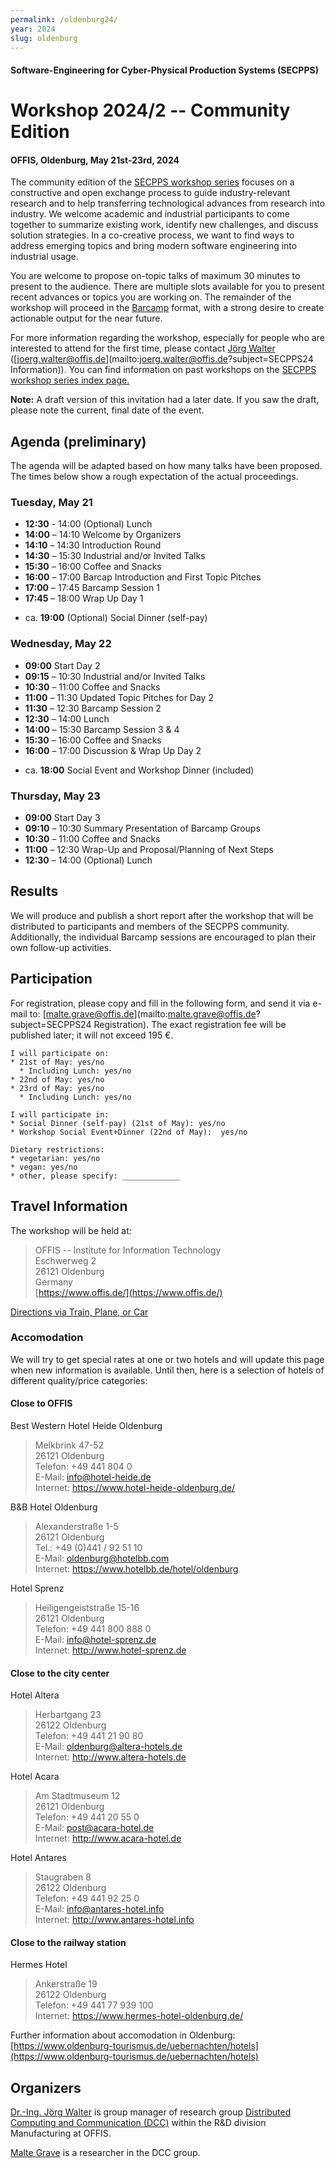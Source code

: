 ```yaml
---
permalink: /oldenburg24/
year: 2024
slug: oldenburg
---
```

#### Software-Engineering for Cyber-Physical Production Systems (SECPPS)
# Workshop 2024/2 -- Community Edition
#### OFFIS, Oldenburg, May 21st-23rd, 2024

The community edition of the [SECPPS workshop series](/secpps-ws/) focuses on a constructive and
open exchange process to guide industry-relevant research and to help
transferring technological advances from research into industry. We welcome
academic and industrial participants to come together to summarize existing
work, identify new challenges, and discuss solution strategies. In a
co-creative process, we want to find ways to address emerging topics and
bring modern software engineering into industrial usage.

You are welcome to propose on-topic talks of maximum 30 minutes to present to
the audience. There are multiple slots available for you to present recent
advances or topics you are working on. The remainder of the workshop will
proceed in the [Barcamp](https://de.wikipedia.org/wiki/Barcamp) format, with
a strong desire to create actionable output for the near future.

For more information regarding the workshop, especially for people who are
interested to attend for the first time, please contact [Jörg Walter](https://www.offis.de/en/offis/person/joerg-walter.html)
([joerg.walter@offis.de](mailto:joerg.walter@offis.de?subject=SECPPS24 Information)).
You can find information on past workshops on the [SECPPS workshop series index page.](/secpps-ws/) 

**Note:** A draft version of this invitation had a later date. If you saw
the draft, please note the current, final date of the event.

## Agenda (preliminary)

The agenda will be adapted based on how many talks have been proposed. The
times below show a rough expectation of the actual proceedings.

### Tuesday, May 21

- **12:30** - 14:00 (Optional) Lunch
- **14:00** – 14:10 Welcome by Organizers
- **14:10** – 14:30 Introduction Round
- **14:30** – 15:30 Industrial and/or Invited Talks
- **15:30** – 16:00 Coffee and Snacks
- **16:00** – 17:00 Barcap Introduction and First Topic Pitches
- **17:00** – 17:45 Barcamp Session 1
- **17:45** – 18:00 Wrap Up Day 1

* ca. **19:00**  (Optional) Social Dinner (self-pay)


### Wednesday, May 22

- **09:00** Start Day 2
- **09:15** – 10:30 Industrial and/or Invited Talks
- **10:30** – 11:00 Coffee and Snacks
- **11:00** – 11:30 Updated Topic Pitches for Day 2
- **11:30** – 12:30 Barcamp Session 2
- **12:30** – 14:00 Lunch
- **14:00** – 15:30 Barcamp Session 3 & 4
- **15:30** – 16:00 Coffee and Snacks
- **16:00** – 17:00 Discussion & Wrap Up Day 2

* ca. **18:00** Social Event and Workshop Dinner (included)


### Thursday, May 23

- **09:00** Start Day 3
- **09:10** – 10:30 Summary Presentation of Barcamp Groups
- **10:30** – 11:00 Coffee and Snacks
- **11:00** – 12:30 Wrap-Up and Proposal/Planning of Next Steps
- **12:30** – 14:00 (Optional) Lunch


## Results

We will produce and publish a short report after the workshop that will be
distributed to participants and members of the SECPPS community.
Additionally, the individual Barcamp sessions are encouraged to plan their
own follow-up activities.


## Participation

For registration, please copy and fill in the following form, and send it via
e-mail to: [malte.grave@offis.de](mailto:malte.grave@offis.de?subject=SECPPS24 Registration). The exact
registration fee will be published later; it will not exceed 195 €.

    I will participate on: 
    * 21st of May: yes/no
      * Including Lunch: yes/no
    * 22nd of May: yes/no
    * 23rd of May: yes/no
      * Including Lunch: yes/no

    I will participate in:
    * Social Dinner (self-pay) (21st of May): yes/no
    * Workshop Social Event+Dinner (22nd of May):  yes/no

    Dietary restrictions:
    * vegetarian: yes/no
    * vegan: yes/no
    * other, please specify: _____________


## Travel Information

The workshop will be held at:

> OFFIS -- Institute for Information Technology\
> Eschwerweg 2\
> 26121 Oldenburg\
> Germany\
> [https://www.offis.de/](https://www.offis.de/)

[Directions via Train, Plane, or Car](https://www.offis.de/en/offis/contact/directions.html)


### Accomodation

We will try to get special rates at one or two hotels and will update this
page when new information is available. Until then, here is a selection of
hotels of different quality/price categories:


#### Close to OFFIS

Best Western Hotel Heide Oldenburg

> Melkbrink 47-52\
> 26121 Oldenburg\
> Telefon: +49 441 804 0\
> E-Mail: info@hotel-heide.de\
> Internet: https://www.hotel-heide-oldenburg.de/

B&B Hotel Oldenburg

> Alexanderstraße  1-5\
> 26121  Oldenburg\
> Tel.:  +49 (0)441 / 92 51 10\
> E-Mail:  oldenburg@hotelbb.com\
> Internet: https://www.hotelbb.de/hotel/oldenburg

Hotel Sprenz

> Heiligengeiststraße 15-16\
> 26121 Oldenburg\
> Telefon: +49 441 800 888 0\
> E-Mail: info@hotel-sprenz.de\
> Internet: http://www.hotel-sprenz.de


#### Close to the city center

Hotel Altera

> Herbartgang 23\
> 26122 Oldenburg\
> Telefon: +49 441 21 90 80\
> E-Mail: oldenburg@altera-hotels.de\
> Internet: http://www.altera-hotels.de

Hotel Acara

> Am Stadtmuseum 12\
> 26121 Oldenburg\
> Telefon: +49 441 20 55 0\
> E-Mail: post@acara-hotel.de\
> Internet: http://www.acara-hotel.de

Hotel Antares

> Staugraben 8\
> 26122 Oldenburg\
> Telefon: +49 441 92 25 0\
> E-Mail: info@antares-hotel.info\
> Internet: http://www.antares-hotel.info


#### Close to the railway station

Hermes Hotel

> Ankerstraße 19\
> 26122 Oldenburg\
> Telefon: +49 441 77 939 100\
> Internet: https://www.hermes-hotel-oldenburg.de/


Further information about accomodation in Oldenburg: [https://www.oldenburg-tourismus.de/uebernachten/hotels](https://www.oldenburg-tourismus.de/uebernachten/hotels)


## Organizers

[Dr.-Ing. Jörg Walter](https://www.offis.de/en/offis/person/joerg-walter.html) is group manager of
research group [Distributed Computing and Communication (DCC)](https://www.offis.de/en/applications/manufacturing/distributed-computing-and-communication.html)
within the R&D division Manufacturing at OFFIS.

[Malte Grave](https://www.offis.de/en/offis/person/malte-grave.html) is a researcher in the DCC group.


